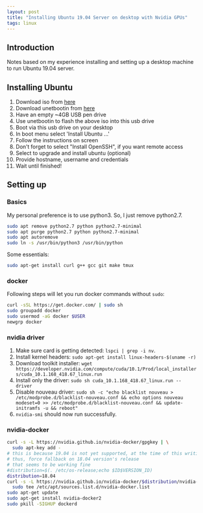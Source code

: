 ```yaml
---
layout: post
title: "Installing Ubuntu 19.04 Server on desktop with Nvidia GPUs"
tags: linux
---
```


## Introduction
Notes based on my experience installing and setting up a desktop machine to run
Ubuntu 19.04 server.

## Installing Ubuntu
1. Download iso from [here](https://ubuntu.com/download/server)
2. Download unetbootin from [here](https://unetbootin.github.io/)
3. Have an empty ~4GB USB pen drive
4. Use unetbootin to flash the above iso into this usb drive
5. Boot via this usb drive on your desktop
6. In boot menu select 'Install Ubuntu ...'
7. Follow the instructions on screen
8. Don't forget to select "Install OpenSSH", if you want remote access
9. Select to upgrade and install ubuntu (optional)
10. Provide hostname, username and credentials
11. Wait until finished!

## Setting up
### Basics
My personal preference is to use python3. So, I just remove python2.7.
```bash
sudo apt remove python2.7 python python2.7-minimal
sudo apt purge python2.7 python python2.7-minimal
sudo apt autoremove
sudo ln -s /usr/bin/python3 /usr/bin/python
```
Some essentials:
```bash
sudo apt-get install curl g++ gcc git make tmux
```

### docker
Following steps will let you run docker commands without `sudo`:
```bash
curl -sSL https://get.docker.com/ | sudo sh
sudo groupadd docker
sudo usermod -aG docker $USER
newgrp docker
```

### nvidia driver
1. Make sure card is getting detected: `lspci | grep -i nv`.
2. Install kernel headers: `sudo apt-get install linux-headers-$(uname -r)`
3. Download toolkit installer: `wget https://developer.nvidia.com/compute/cuda/10.1/Prod/local_installers/cuda_10.1.168_418.67_linux.run`
4. Install only the driver: `sudo sh cuda_10.1.168_418.67_linux.run --driver`
5. Disable nouveau driver: `sudo sh -c "echo blacklist nouveau > /etc/modprobe.d/blacklist-nouveau.conf && echo options nouveau modeset=0 >> /etc/modprobe.d/blacklist-nouveau.conf && update-initramfs -u && reboot"`
6. `nvidia-smi` should now run successfully.

### nvidia-docker
```bash
curl -s -L https://nvidia.github.io/nvidia-docker/gpgkey | \
  sudo apt-key add -
# this is because 19.04 is not yet supported, at the time of this writing
# thus, force fallback on 18.04 version's release
# that seems to be working fine
#distribution=$(. /etc/os-release;echo $ID$VERSION_ID)
distribution=18.04
curl -s -L https://nvidia.github.io/nvidia-docker/$distribution/nvidia-docker.list | \
  sudo tee /etc/apt/sources.list.d/nvidia-docker.list
sudo apt-get update
sudo apt-get install nvidia-docker2
sudo pkill -SIGHUP dockerd
```
